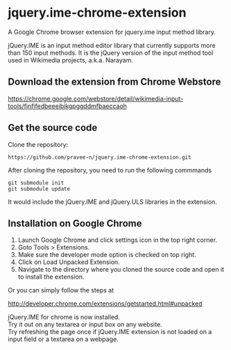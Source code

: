jquery.ime-chrome-extension
===========================

A Google Chrome browser extension for jquery.ime input method library.

jQuery.IME is an input method editor library that currently supports more than 150 input methods. It is the jQuery 
version of the input method tool used in Wikimedia projects, a.k.a. Narayam.


Download the extension from Chrome Webstore
-------------------

https://chrome.google.com/webstore/detail/wikimedia-input-tools/fjnfifedbeeeibikgpggddmfbaeccaoh


Get the source code
-------------------
Clone the repository:

	https://github.com/pravee-n/jquery.ime-chrome-extension.git

After cloning the repository, you need to run the following commmands
	
	git submodule init
	git submodule update

It would include the jQuery.IME and jQuery.ULS libraries in the extension.


Installation on Google Chrome
-----------------------------

1. Launch Google Chrome and click settings icon in the top right corner.
2. Goto Tools > Extensions.
3. Make sure the developer mode option is checked on top right.
4. Click on Load Unpacked Extension.
5. Navigate to the directory where you cloned the source code and open it to install the extension.

Or you can simply follow the steps at

http://developer.chrome.com/extensions/getstarted.html#unpacked



jQuery.IME for chrome is now installed.<br>
Try it out on any textarea or input box on any website. <br>
Try refreshing the page once if jQuery.IME extension is not loaded on a input field or a textarea on a webpage.
